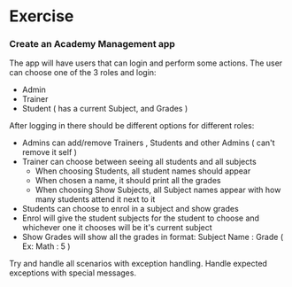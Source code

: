 # Exercise
### Create an Academy Management app
The app will have users that can login and perform some actions.
The user can choose one of the 3 roles and login:
* Admin
* Trainer
* Student ( has a current Subject, and Grades )

After logging in there should be different options for different roles:
* Admins can add/remove Trainers , Students and other Admins ( can't remove it self )
* Trainer can choose between seeing all students and all subjects
	*	When choosing Students, all student names should appear
	*	When chosen a name, it should print all the grades
	*  When choosing Show Subjects, all Subject names appear with how many students attend it next to it
* Students can choose to enrol in a subject and show grades
* Enrol will give the student subjects for the student to choose and whichever one it chooses will be it's current subject
* Show Grades will show all the grades in format: Subject Name : Grade ( Ex: Math : 5 )

Try and handle all scenarios with exception handling. Handle expected exceptions with special messages.  